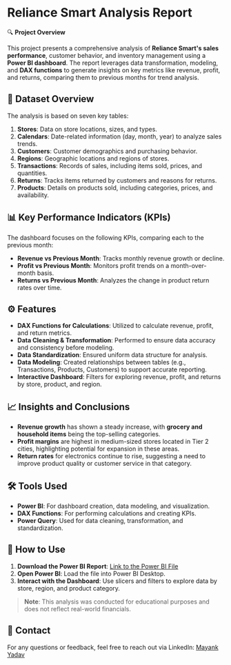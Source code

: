 # Reliance Smart Analysis Report

🔍 **Project Overview**  

This project presents a comprehensive analysis of **Reliance Smart's sales performance**, customer behavior, and inventory management using a **Power BI dashboard**. The report leverages data transformation, modeling, and **DAX functions** to generate insights on key metrics like revenue, profit, and returns, comparing them to previous months for trend analysis.

## 📁 **Dataset Overview**  
The analysis is based on seven key tables:

1. **Stores**: Data on store locations, sizes, and types.
2. **Calendars**: Date-related information (day, month, year) to analyze sales trends.
3. **Customers**: Customer demographics and purchasing behavior.
4. **Regions**: Geographic locations and regions of stores.
5. **Transactions**: Records of sales, including items sold, prices, and quantities.
6. **Returns**: Tracks items returned by customers and reasons for returns.
7. **Products**: Details on products sold, including categories, prices, and availability.

## 📊 **Key Performance Indicators (KPIs)**
The dashboard focuses on the following KPIs, comparing each to the previous month:

- **Revenue vs Previous Month**: Tracks monthly revenue growth or decline.
- **Profit vs Previous Month**: Monitors profit trends on a month-over-month basis.
- **Returns vs Previous Month**: Analyzes the change in product return rates over time.

## ⚙️ **Features**
- **DAX Functions for Calculations**: Utilized to calculate revenue, profit, and return metrics.
- **Data Cleaning & Transformation**: Performed to ensure data accuracy and consistency before modeling.
- **Data Standardization**: Ensured uniform data structure for analysis.
- **Data Modeling**: Created relationships between tables (e.g., Transactions, Products, Customers) to support accurate reporting.
- **Interactive Dashboard**: Filters for exploring revenue, profit, and returns by store, product, and region.

## 📈 **Insights and Conclusions**
- **Revenue growth** has shown a steady increase, with **grocery and household items** being the top-selling categories.
- **Profit margins** are highest in medium-sized stores located in Tier 2 cities, highlighting potential for expansion in these areas.
- **Return rates** for electronics continue to rise, suggesting a need to improve product quality or customer service in that category.

## 🛠️ **Tools Used**
- **Power BI**: For dashboard creation, data modeling, and visualization.
- **DAX Functions**: For performing calculations and creating KPIs.
- **Power Query**: Used for data cleaning, transformation, and standardization.

## 🚀 **How to Use**
1. **Download the Power BI Report**: [Link to the Power BI File](https://github.com/mayankyadav23/Reliance-Smart-Analysis-Report/Relance-Smart-Sales-Report)
2. **Open Power BI**: Load the file into Power BI Desktop.
3. **Interact with the Dashboard**: Use slicers and filters to explore data by store, region, and product category.

> **Note**: This analysis was conducted for educational purposes and does not reflect real-world financials.

## 📧 **Contact**
For any questions or feedback, feel free to reach out via LinkedIn: [Mayank Yadav](https://linkedin.com/in/mayankyadv)
